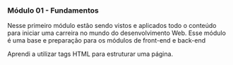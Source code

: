 ### Módulo 01 - Fundamentos

Nesse primeiro módulo estão sendo vistos e aplicados todo o conteúdo para iniciar uma carreira no mundo do desenvolvimento Web.
Esse módulo é uma base e preparação para os módulos de front-end e back-end

Aprendi a utilizar tags HTML para estruturar uma página.